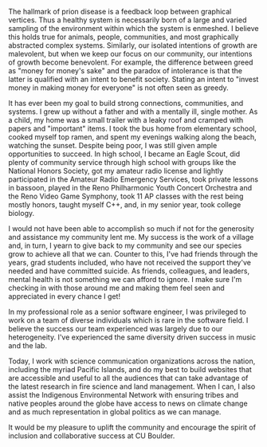 The hallmark of prion disease is a feedback loop between graphical vertices. Thus a healthy system is necessarily born of a large and varied sampling of the environment within which the system is enmeshed. I believe this holds true for animals, people, communities, and most graphically abstracted complex systems. Similarly, our isolated intentions of growth are malevolent, but when we keep our focus on our community, our intentions of growth become benevolent. For example, the difference between greed as "money for money's sake" and the paradox of intolerance is that the latter is qualified with an intent to benefit society. Stating an intent to "invest money in making money for everyone" is not often seen as greedy.

It has ever been my goal to build strong connections, communities, and systems. I grew up without a father and with a mentally ill, single mother. As a child, my home was a small trailer with a leaky roof and cramped with papers and "important" items. I took the bus home from elementary school, cooked myself top ramen, and spent my evenings walking along the beach, watching the sunset. Despite being poor, I was still given ample opportunities to succeed. In high school, I became an Eagle Scout, did plenty of community service through high school with groups like the National Honors Society, got my amateur radio license and lightly participated in the Amateur Radio Emergency Services, took private lessons in bassoon, played in the Reno Philharmonic Youth Concert Orchestra and the Reno Video Game Symphony, took 11 AP classes with the rest being mostly honors, taught myself C++, and, in my senior year, took college biology.

I would not have been able to accomplish so much if not for the generosity and assistance my community lent me. My success is the work of a village and, in turn, I yearn to give back to my community and see our species grow to achieve all that we can. Counter to this, I've had friends through the years, grad students included, who have not received the support they've needed and have committed suicide. As friends, colleagues, and leaders, mental health is not something we can afford to ignore. I make sure I'm checking in with those around me and making them feel seen and appreciated in every chance I get!

In my professional role as a senior software engineer, I was privileged to work on a team of diverse individuals which is rare in the software field. I believe the success our team experienced was largely due to our heterogeneity. I've experienced the same diversity driven success in music and the lab.

Today, I work with science communication organizations across the nation, including the myriad Pacific Islands, and do my best to build websites that are accessible and useful to all the audiences that can take advantage of the latest research in fire science and land management. When I can, I also assist the Indigenous Environmental Network with ensuring tribes and native peoples around the globe have access to news on climate change and as much representation in global politics as we can manage.

It would be my pleasure to uplift the community and encourage the spirit of inclusion and collaborative success at CU Boulder.